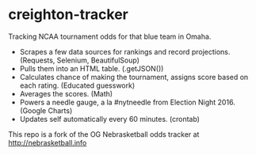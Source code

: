 # creighton-tracker
Tracking NCAA tournament odds for that blue team in Omaha. 

- Scrapes a few data sources for rankings and record projections. (Requests, Selenium, BeautifulSoup)
- Pulls them into an HTML table. (.getJSON())
- Calculates chance of making the tournament, assigns score based on each rating. (Educated guesswork)
- Averages the scores. (Math)
- Powers a needle gauge, a la #nytneedle from Election Night 2016. (Google Charts)
- Updates self automatically every 60 minutes. (crontab)

This repo is a fork of the OG Nebrasketball odds tracker at http://nebrasketball.info